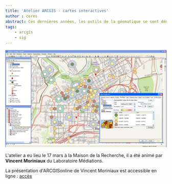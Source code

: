 ```yaml
---
title: 'Atelier ARCGIS - cartes interactives'
author : ceres
abstract: Ces dernières années, les outils de la géomatique se sont démocratisés. Il n’est plus nécessaire d’être spécialiste pour fabriquer des cartes de bonne qualité et des interfaces pratiques voire ludiques permettent d’intégrer le langage cartographique dans ses présentations, en salle ou sur le web (web applications, storymaps). La séance vous permettra de découvrir par vous-mêmes les possibilités infinies des SIG (systèmes d’information géographique).
tags:
    - arcgis
    - sig
---
```


![](arcgis.jpg)

L'atelier a eu lieu le 17 mars à la Maison de la Recherche, il a été animé par **Vincent Moriniaux** du Laboratoire Médiations.

La présentation d'ARCGISonline de Vincent Moriniaux est accessible en ligne : [accès](https://dropsu.sorbonne-universite.fr/s/s6GjtMQKBrLSG2C)